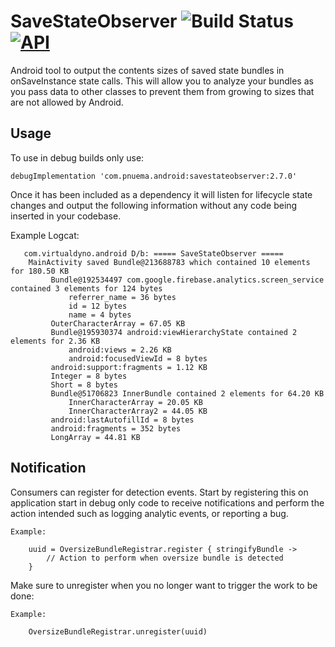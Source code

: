 # SaveStateObserver  ![Build Status](https://github.com/barnhill/SaveStateObserver/workflows/Android%20CI/badge.svg) [![API](https://img.shields.io/badge/API-17%2B-brightgreen.svg?style=flat)](https://android-arsenal.com/api?level=17)
Android tool to output the contents sizes of saved state bundles in onSaveInstance state calls.  This will allow you to analyze your bundles as you pass data to other classes to prevent them from growing to sizes that are not allowed by Android.

## Usage
To use in debug builds only use:
```Gradle
debugImplementation 'com.pnuema.android:savestateobserver:2.7.0'
```
Once it has been included as a dependency it will listen for lifecycle state changes and output the following information without any code being inserted in your codebase.

   Example Logcat:

       com.virtualdyno.android D/b: ===== SaveStateObserver =====
        MainActivity saved Bundle@213688783 which contained 10 elements for 180.50 KB
             Bundle@192534497 com.google.firebase.analytics.screen_service contained 3 elements for 124 bytes
                 referrer_name = 36 bytes
                 id = 12 bytes
                 name = 4 bytes
             OuterCharacterArray = 67.05 KB
             Bundle@195930374 android:viewHierarchyState contained 2 elements for 2.36 KB
                 android:views = 2.26 KB
                 android:focusedViewId = 8 bytes
             android:support:fragments = 1.12 KB
             Integer = 8 bytes
             Short = 8 bytes
             Bundle@51706823 InnerBundle contained 2 elements for 64.20 KB
                 InnerCharacterArray = 20.05 KB
                 InnerCharacterArray2 = 44.05 KB
             android:lastAutofillId = 8 bytes
             android:fragments = 352 bytes
             LongArray = 44.81 KB

## Notification
Consumers can register for detection events. Start by registering this on application start in debug
only code to receive notifications and perform the action intended such as logging analytic events,
or reporting a bug.

    Example:

        uuid = OversizeBundleRegistrar.register { stringifyBundle ->
            // Action to perform when oversize bundle is detected
        }

Make sure to unregister when you no longer want to trigger the work to be done:

    Example:
    
        OversizeBundleRegistrar.unregister(uuid)
